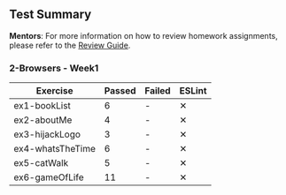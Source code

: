 ## Test Summary

**Mentors**: For more information on how to review homework assignments, please refer to the [Review Guide](https://github.com/HackYourFuture/mentors/blob/main/assignment-support/review-guide.md).

### 2-Browsers - Week1

|     Exercise     | Passed | Failed | ESLint |
|------------------|--------|--------|--------|
| ex1-bookList     |   6    |   -    |   ✕    |
| ex2-aboutMe      |   4    |   -    |   ✕    |
| ex3-hijackLogo   |   3    |   -    |   ✕    |
| ex4-whatsTheTime |   6    |   -    |   ✕    |
| ex5-catWalk      |   5    |   -    |   ✕    |
| ex6-gameOfLife   |   11   |   -    |   ✕    |
